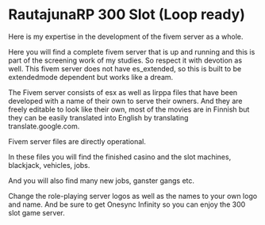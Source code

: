 # RautajunaRP 300 Slot (Loop ready)
Here is my expertise in the development of the fivem server as a whole.

Here you will find a complete fivem server that is up and running and this is part of the screening work of my studies. So respect it with devotion as well. This fivem server does not have es_extended, so this is built to be extendedmode dependent but works like a dream.

The Fivem server consists of esx as well as lirppa files that have been developed with a name of their own to serve their owners. And they are freely editable to look like their own, most of the movies are in Finnish but they can be easily translated into English by translating translate.google.com.

Fivem server files are directly operational.

In these files you will find the finished casino and the slot machines, blackjack, vehicles, jobs.

And you will also find many new jobs, ganster gangs etc.

Change the role-playing server logos as well as the names to your own logo and name. And be sure to get Onesync Infinity so you can enjoy the 300 slot game server.
